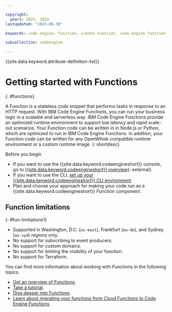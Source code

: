 ```yaml
---

copyright:
  years: 2023, 2023
lastupdated: "2023-06-30"

keywords: code engine, function, create function, code engine function, create code engine function

subcollection: codeengine

---
```


{{site.data.keyword.attribute-definition-list}}

# Getting started with Functions
{: #functions}

A Function is a stateless code snippet that performs tasks in response to an HTTP request. With IBM Code Engine Functions, you can run your business logic in a scalable and serverless way. IBM Code Engine Functions provide an optimized runtime environment to support low latency and rapid scale-out scenarios. Your Function code can be written in in Node.js or Python, which are optimized to run in IBM Code Engine Functions. In addition, your Function code can be written for any OpenWhisk compatible runtime environment or a custom runtime image. 
{: shortdesc}

Before you begin

- If you want to use the {{site.data.keyword.codeengineshort}} console, go to [{{site.data.keyword.codeengineshort}} overview](https://cloud.ibm.com/codeengine/overview){: external}. 
- If you want to use the CLI, [set up your {{site.data.keyword.codeengineshort}} CLI environment](/docs/codeengine?topic=codeengine-install-cli).
- Plan and choose your approach for making your code run as a {{site.data.keyword.codeengineshort}} Function component.

## Function limitations
{: #fun-limitations1}

- Supported in Washington, D.C. (`us-east`), Frankfurt (`eu-de`), and Sydney (`au-syd`) regions only.
- No support for subscribing to event producers.
- No support for custom domains.
- No support for limiting the visibility of your function.
- No support for Terraform.

You can find more information about working with Functions in the following topics.

- [Get an overview of Functions](/docs/codeengine?topic=codeengine-cefunctions).
- [Take a tutorial](/docs/codeengine?topic=codeengine-fun-tutorial).
- [Dive deeper into Functions](/docs/codeengine?topic=codeengine-fun-work).
- [Learn about migrating your functions from Cloud Functions to Code Engine Functions](/docs/codeengine?topic=codeengine-fun-migrate).



